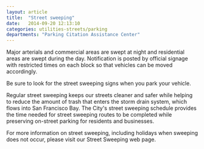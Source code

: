 ```yaml
---
layout: article
title:  "Street sweeping"
date:   2014-09-20 12:13:10
categories: utilities-streets/parking
departments: "Parking Citation Assistance Center"
---
```


Major arterials and commercial areas are swept at night and residential areas are swept during the day. Notification is posted by official signage with restricted times on each block so that vehicles can be moved accordingly.

Be sure to look for the street sweeping signs when you park your vehicle.

Regular street sweeping keeps our streets cleaner and safer while helping to reduce the amount of trash that enters the storm drain system, which flows into San Francisco Bay. The City's street sweeping schedule provides the time needed for street sweeping routes to be completed while preserving on-street parking for residents and businesses.

For more information on street sweeping, including holidays when sweeping does not occur, please visit our Street Sweeping web page.